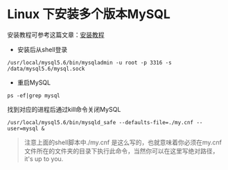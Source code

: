 # Linux 下安装多个版本MySQL

安装教程可参考这篇文章：[安装教程](http://www.zuimoban.com/jiaocheng/mysql/3679.html)

* 安装后从shell登录

```text
/usr/local/mysql5.6/bin/mysqladmin -u root -p 3316 -s /data/mysql5.6/mysql.sock
```

* 重启MySQL

```text
ps -ef|grep mysql
```

找到对应的进程后通过kill命令关闭MySQL

```text
/usr/local/mysql5.6/bin/mysqld_safe --defaults-file=./my.cnf --user=mysql &
```

> 注意上面的shell脚本中./my.cnf 是这么写的，也就意味着你必须在my.cnf文件所在的文件夹的目录下执行此命令，当然你可以在这里写绝对路径， it's up to you.

